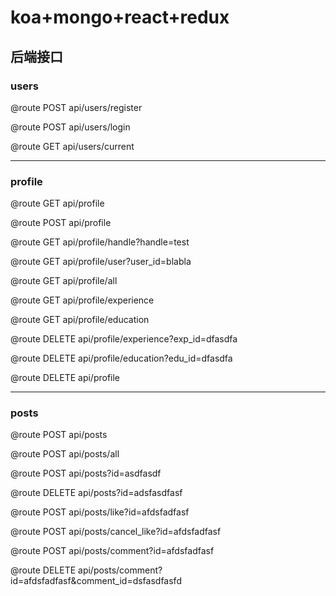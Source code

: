 # koa+mongo+react+redux

## 后端接口

### users

@route POST api/users/register

@route POST api/users/login

@route GET api/users/current

***
### profile

@route GET api/profile

@route POST api/profile

@route GET api/profile/handle?handle=test

@route GET api/profile/user?user_id=blabla

@route GET api/profile/all

@route GET api/profile/experience

@route GET api/profile/education

@route DELETE api/profile/experience?exp_id=dfasdfa

@route DELETE api/profile/education?edu_id=dfasdfa

@route DELETE api/profile

***
### posts

@route POST api/posts

@route POST api/posts/all

@route POST api/posts?id=asdfasdf

@route DELETE api/posts?id=adsfasdfasf

@route POST api/posts/like?id=afdsfadfasf

@route POST api/posts/cancel_like?id=afdsfadfasf

@route POST api/posts/comment?id=afdsfadfasf

@route DELETE api/posts/comment?id=afdsfadfasf&comment_id=dsfasdfasfd

 
